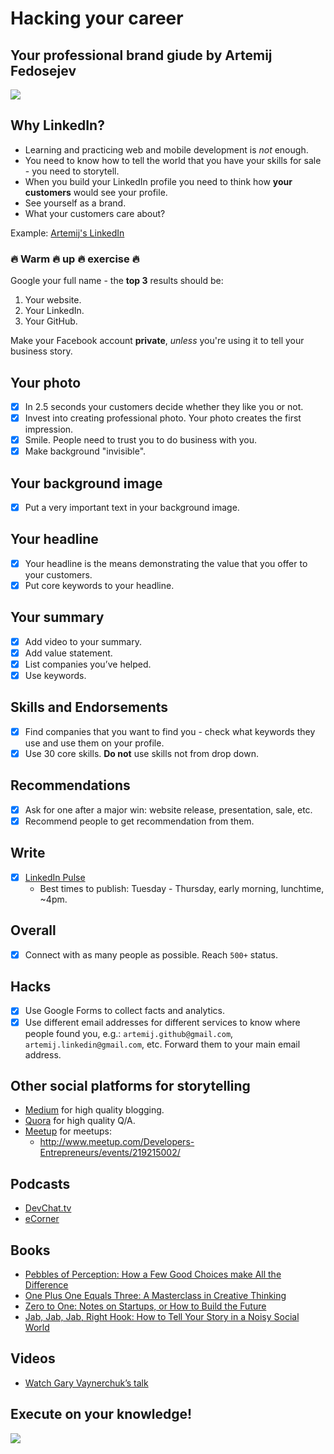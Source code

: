# Hacking your career

## Your professional brand giude by Artemij Fedosejev

![](http://reactiongif.org/wp-content/uploads/GIF/2014/08/GIF-congrats-congratulations-good-job-nice-work-point-proud-success-you-GIF.gif)

## Why LinkedIn?

+ Learning and practicing web and mobile development is _not_ enough.
+ You need to know how to tell the world that you have your skills for sale - you need to storytell.
+ When you build your LinkedIn profile you need to think how __your customers__ would see your profile.
+ See yourself as a brand.
+ What your customers care about?

Example: [Artemij's LinkedIn](http://linkedin.com/in/artemij)

### :fire: Warm :fire: up :fire: exercise :fire:

Google your full name - the __top 3__ results should be:

1. Your website.
2. Your LinkedIn.
3. Your GitHub.

Make your Facebook account __private__, _unless_ you're using it to tell your business story.

## Your photo

- [x] In 2.5 seconds your customers decide whether they like you or not.
- [x] Invest into creating professional photo. Your photo creates the first impression.
- [x] Smile. People need to trust you to do business with you.
- [x] Make background "invisible".

## Your background image

- [x] Put a very important text in your background image.

## Your headline

- [x] Your headline is the means demonstrating the value that you offer to your customers.
- [x] Put core keywords to your headline.

## Your summary

- [x] Add video to your summary.
- [x] Add value statement.
- [x] List companies you’ve helped.
- [x] Use keywords.

## Skills and Endorsements

- [x] Find companies that you want to find you - check what keywords they use and use them on your profile.
- [x] Use 30 core skills. __Do not__ use skills not from drop down.

## Recommendations

- [x] Ask for one after a major win: website release, presentation, sale, etc.
- [x] Recommend people to get recommendation from them.

## Write

- [x] [LinkedIn Pulse](https://www.linkedin.com/pulse/)
  + Best times to publish: Tuesday - Thursday, early morning, lunchtime, ~4pm.

## Overall

- [x] Connect with as many people as possible. Reach `500+` status.

## Hacks

- [x] Use Google Forms to collect facts and analytics.
- [x] Use different email addresses for different services to know where people found you, e.g.: `artemij.github@gmail.com`, `artemij.linkedin@gmail.com`, etc. Forward them to your main email address.

## Other social platforms for storytelling

+ [Medium](http://medium.com) for high quality blogging.
+ [Quora](http://quora.com) for high quality Q/A.
+ [Meetup](http://meetup.com) for meetups:
  + http://www.meetup.com/Developers-Entrepreneurs/events/219215002/

## Podcasts

+ [DevChat.tv](https://devchat.tv)
+ [eCorner](http://ecorner.stanford.edu/podcasts.html)

## Books

+ [Pebbles of Perception: How a Few Good Choices make All the Difference](http://www.amazon.co.uk/Pebbles-Perception-Good-Choices-Difference/dp/1502458578)
+ [One Plus One Equals Three: A Masterclass in Creative Thinking](http://www.amazon.co.uk/One-Plus-Equals-Three-Masterclass/dp/1447287037)
+ [Zero to One: Notes on Startups, or How to Build the Future](http://www.amazon.co.uk/Zero-One-Notes-Startups-Future/dp/0804139296)
+ [Jab, Jab, Jab, Right Hook: How to Tell Your Story in a Noisy Social World](http://www.amazon.co.uk/Jab-Right-Hook-Story-Social/dp/006227306X)

## Videos

+ [Watch Gary Vaynerchuk’s talk](https://www.youtube.com/watch?v=hSjNhtk-Yik)

## Execute on your knowledge!

![](https://33.media.tumblr.com/6a23d70d825a4127d16e9aae2db9b293/tumblr_mp4cpq85BR1rabumvo1_400.gif)

